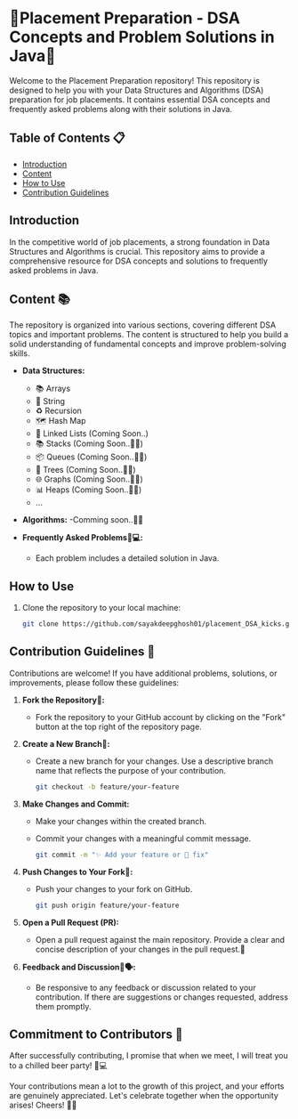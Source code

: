 # 🚀Placement Preparation - DSA Concepts and Problem Solutions in Java🚀

Welcome to the Placement Preparation repository! This repository is designed to help you with your Data Structures and Algorithms (DSA) preparation for job placements. It contains essential DSA concepts and frequently asked problems along with their solutions in Java.

## Table of Contents 📋

- [Introduction](#introduction)
- [Content](#content)
- [How to Use](#how-to-use)
- [Contribution Guidelines](#contribution-guidelines)

## Introduction

In the competitive world of job placements, a strong foundation in Data Structures and Algorithms is crucial. This repository aims to provide a comprehensive resource for DSA concepts and solutions to frequently asked problems in Java.

## Content 📚

The repository is organized into various sections, covering different DSA topics and important problems. The content is structured to help you build a solid understanding of fundamental concepts and improve problem-solving skills.

- **Data Structures:**
  - 📚 Arrays
  - 🧵 String
  - ♻️ Recursion
  - 🗺️ Hash Map
  - 🔗 Linked Lists (Coming Soon..)
  - 📚 Stacks (Coming Soon..🕵️‍♂️)
  - 📦 Queues (Coming Soon..🕵️‍♂️)
  - 🌲 Trees (Coming Soon..🕵️‍♂️)
  - 🌐 Graphs (Coming Soon..🕵️‍♂️)
  - 📊 Heaps (Coming Soon..🕵️‍♂️)
  - ...

- **Algorithms:**
  -Comming soon..🕵️‍♂️
  

- **Frequently Asked Problems🧩💻:**
  - Each problem includes a detailed solution in Java.

## How to Use

1. Clone the repository to your local machine:

   ```bash
   git clone https://github.com/sayakdeepghosh01/placement_DSA_kicks.git

## Contribution Guidelines 🌟

Contributions are welcome! If you have additional problems, solutions, or improvements, please follow these guidelines:

1. **Fork the Repository🍴:**
   - Fork the repository to your GitHub account by clicking on the "Fork" button at the top right of the repository page.

2. **Create a New Branch🌿:**
   - Create a new branch for your changes. Use a descriptive branch name that reflects the purpose of your contribution.

     ```bash
     git checkout -b feature/your-feature
     ```

3. **Make Changes and Commit:**
   - Make your changes within the created branch.
   - Commit your changes with a meaningful commit message.

     ```bash
     git commit -m "✨ Add your feature or 🐛 fix"
     ```

4. **Push Changes to Your Fork🚀:**
   - Push your changes to your fork on GitHub.

     ```bash
     git push origin feature/your-feature
     ```

5. **Open a Pull Request (PR):**
   - Open a pull request against the main repository. Provide a clear and concise description of your changes in the pull request.🎉

6. **Feedback and Discussion💬🗣️:**
   - Be responsive to any feedback or discussion related to your contribution. If there are suggestions or changes requested, address them promptly.

## Commitment to Contributors 🚀

After successfully contributing, I promise that when we meet, I will treat you to a chilled beer party! 🍻💻

Your contributions mean a lot to the growth of this project, and your efforts are genuinely appreciated. Let's celebrate together when the opportunity arises! Cheers! 🎉🥳

